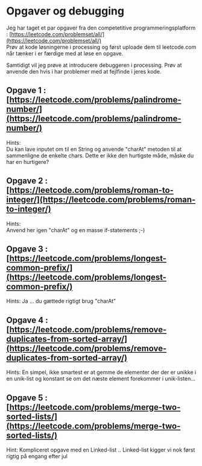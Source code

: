# Opgaver og debugging

Jeg har taget et par opgaver fra den competetitive programmeringsplatform : [https://leetcode.com/problemset/all/](https://leetcode.com/problemset/all/)   
Prøv at kode løsningerne i processing og først uploade dem til leetcode.com når tænker i er færdige med at løse en opgave.

Samtidigt vil jeg prøve at introducere debuggeren i processing. 
Prøv at anvende den hvis i har problemer med at fejlfinde i jeres kode.   

## Opgave 1 :  [https://leetcode.com/problems/palindrome-number/](https://leetcode.com/problems/palindrome-number/)
Hints:   
Du kan lave inputet om til en String og anvende "charAt" metoden til at sammenligne de enkelte chars.
Dette er ikke den hurtigste måde, måske du har en hurtigere?

## Opgave 2 : [https://leetcode.com/problems/roman-to-integer/](https://leetcode.com/problems/roman-to-integer/)
Hints:   
Anvend her igen "charAt" og en masse if-statements ;-)

## Opgave 3 : [https://leetcode.com/problems/longest-common-prefix/](https://leetcode.com/problems/longest-common-prefix/)
Hints:
Ja ... du gættede rigtigt brug "charAt"

## Opgave 4 : [https://leetcode.com/problems/remove-duplicates-from-sorted-array/](https://leetcode.com/problems/remove-duplicates-from-sorted-array/)
Hints:
En simpel, ikke smartest er at gemme de elementer der der er unikke i en unik-list og konstant se om det næste element forekommer i unik-listen... 

## Opgave 5 : [https://leetcode.com/problems/merge-two-sorted-lists/](https://leetcode.com/problems/merge-two-sorted-lists/)
Hint:
Kompliceret opgave med en Linked-list .. Linked-list kigger vi nok først rigtig på engang efter jul